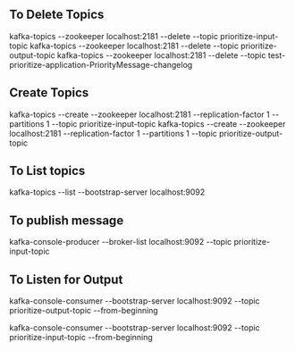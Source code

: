
To Delete Topics
------------------
kafka-topics --zookeeper localhost:2181 --delete  --topic prioritize-input-topic
kafka-topics --zookeeper localhost:2181 --delete  --topic prioritize-output-topic
kafka-topics --zookeeper localhost:2181 --delete  --topic test-prioritize-application-PriorityMessage-changelog

Create Topics
--------------

kafka-topics --create --zookeeper localhost:2181 --replication-factor 1 --partitions 1 --topic prioritize-input-topic
kafka-topics --create --zookeeper localhost:2181 --replication-factor 1 --partitions 1 --topic prioritize-output-topic

To List topics
----------------
kafka-topics --list --bootstrap-server localhost:9092

To publish message
--------------------
kafka-console-producer --broker-list localhost:9092 --topic prioritize-input-topic

To Listen for Output
----------------------
kafka-console-consumer --bootstrap-server localhost:9092 --topic prioritize-output-topic --from-beginning

kafka-console-consumer --bootstrap-server localhost:9092 --topic prioritize-input-topic --from-beginning

